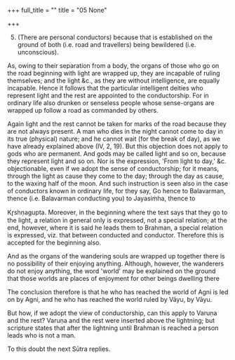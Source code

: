 +++
full_title = ""
title = "05 None"

+++


5. (There are personal conductors) because that is established on the ground of both (i.e. road and travellers) being bewildered (i.e. unconscious).

As, owing to their separation from a body, the organs of those who go on the road beginning with light are wrapped up, they are incapable of ruling themselves; and the light &c., as they are without intelligence, are equally incapable. Hence it follows that the particular intelligent deities who represent light and the rest are appointed to the conductorship. For in ordinary life also drunken or senseless people whose sense-organs are wrapped up follow a road as commanded by others.

Again light and the rest cannot be taken for marks of the road because they are not always present. A man who dies in the night cannot come to day in its true (physical) nature; and he cannot wait (for the break of day), as we have already explained above (IV, 2, 19). But this objection does not apply to gods who are permanent. And gods may be called light and so on, because they represent light and so on. Nor is the expression, 'From light to day,' &c. objectionable, even if we adopt the sense of conductorship; for it means, through the light as cause they come to the day; through the day as cause, to the waxing half of the moon. And such instruction is seen also in the case of conductors known in ordinary life, for they say, Go hence to Balavarman, thence (i.e. Balavarman conducting you) to Jayasiṁha, thence to

 Kr̥shṇagupta. Moreover, in the beginning where the text says that they go to the light, a relation in general only is expressed, not a special relation; at the end, however, where it is said he leads them to Brahman, a special relation is expressed, viz. that between conducted and conductor. Therefore this is accepted for the beginning also.

And as the organs of the wandering souls are wrapped up together there is no possibility of their enjoying anything. Although, however, the wanderers do not enjoy anything, the word 'world' may be explained on the ground that those worlds are places of enjoyment for other beings dwelling there

The conclusion therefore is that he who has reached the world of Agni is led on by Agni, and he who has reached the world ruled by Vāyu, by Vāyu.

But how, if we adopt the view of conductorship, can this apply to Varuṇa and the rest? Varuṇa and the rest were inserted above the lightning; but scripture states that after the lightning until Brahman is reached a person leads who is not a man.

To this doubt the next Sūtra replies.

